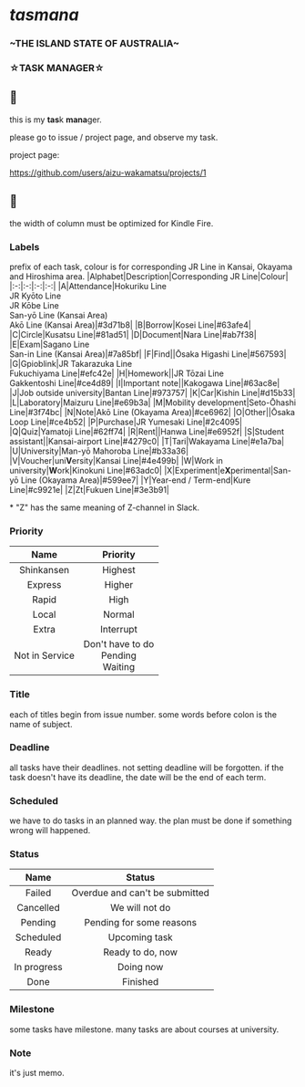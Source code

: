 # *tasmana*
### ~THE ISLAND STATE OF AUSTRALIA~
### ☆TASK MANAGER☆
## 🦇
this is my **tas**k **mana**ger.

please go to issue / project page, and observe my task.

project page:

https://github.com/users/aizu-wakamatsu/projects/1

## 🐄

the width of column must be optimized for Kindle Fire.

### Labels

prefix of each task, colour is for corresponding JR Line in Kansai, Okayama and Hiroshima area.
|Alphabet|Description|Corresponding JR Line|Colour|
|:-:|:-:|:-:|:-:|
|A|Attendance|Hokuriku Line<br>JR Kyōto Line<br>JR Kōbe Line<br>San-yō Line (Kansai Area)<br>Akō Line (Kansai Area)|#3d71b8|
|B|Borrow|Kosei Line|#63afe4|
|C|Circle|Kusatsu Line|#81ad51|
|D|Document|Nara Line|#ab7f38|
|E|Exam|Sagano Line<br>San-in Line (Kansai Area)|#7a85bf|
|F|Find||Ōsaka Higashi Line|#567593|
|G|Gpioblink|JR Takarazuka Line<br>Fukuchiyama Line|#efc42e|
|H|Homework||JR Tōzai Line<br>Gakkentoshi Line|#ce4d89|
|I|Important note||Kakogawa Line|#63ac8e|
|J|Job outside university|Bantan Line|#973757|
|K|Car|Kishin Line|#d15b33|
|L|Laboratory|Maizuru Line|#e69b3a|
|M|Mobility development|Seto-Ōhashi Line|#3f74bc|
|N|Note|Akō Line (Okayama Area)|#ce6962|
|O|Other||Ōsaka Loop Line|#ce4b52|
|P|Purchase|JR Yumesaki Line|#2c4095|
|Q|Quiz|Yamatoji Line|#62ff74|
|R|Rent||Hanwa Line|#e6952f|
|S|Student assistant||Kansai-airport Line|#4279c0|
|T|Tari|Wakayama Line|#e1a7ba|
|U|University|Man-yō Mahoroba Line|#b33a36|
|V|Voucher|uni**V**ersity|Kansai Line|#4e499b|
|W|Work in university|**W**ork|Kinokuni Line|#63adc0|
|X|Experiment|e**X**perimental|San-yō Line (Okayama Area)|#599ee7|
|Y|Year-end / Term-end|Kure Line|#c9921e|
|Z|Zt|Fukuen Line|#3e3b91|

\* "Z" has the same meaning of Z-channel in Slack.

### Priority

|Name|Priority|
|:-:|:-:|
|Shinkansen|Highest|
|Express|Higher|
|Rapid|High|
|Local|Normal|
|Extra|Interrupt|
|Not in Service|Don't have to do<br>Pending<br>Waiting|

### Title

each of titles begin from issue number. some words before colon is the name of subject.

### Deadline

all tasks have their deadlines. not setting deadline will be forgotten. if the task doesn't have its deadline, the date will be the end of each term.

### Scheduled

we have to do tasks in an planned way. the plan must be done if something wrong will happened.

### Status

|Name|Status|
|:-:|:-:|
|Failed|Overdue and can't be submitted|
|Cancelled|We will not do|
|Pending|Pending for some reasons|
|Scheduled|Upcoming task|
|Ready|Ready to do, now|
|In progress|Doing now|
|Done|Finished|

### Milestone

some tasks have milestone. many tasks are about courses at university.

### Note

it's just memo.
